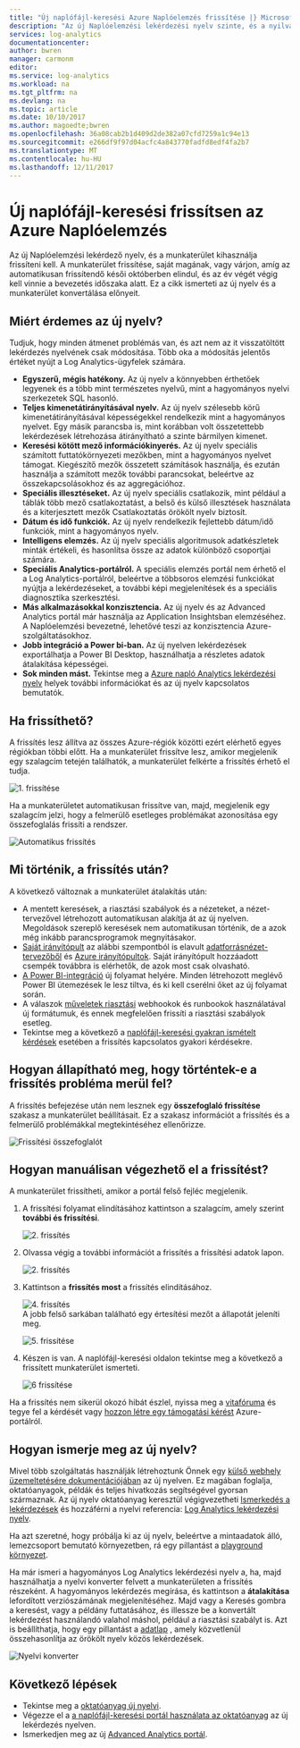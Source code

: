 ```yaml
---
title: "Új naplófájl-keresési Azure Naplóelemzés frissítése |} Microsoft Docs"
description: "Az új Naplóelemzési lekérdezési nyelv szinte, és a nyilvános előzetes verziójában való részvételhez.  Ez a cikk ismerteti az új nyelv és a munkaterület konvertálása előnyeit."
services: log-analytics
documentationcenter: 
author: bwren
manager: carmonm
editor: 
ms.service: log-analytics
ms.workload: na
ms.tgt_pltfrm: na
ms.devlang: na
ms.topic: article
ms.date: 10/10/2017
ms.author: magoedte;bwren
ms.openlocfilehash: 36a08cab2b1d409d2de382a07cfd7259a1c94e13
ms.sourcegitcommit: e266df9f97d04acfc4a843770fadfd8edf4fa2b7
ms.translationtype: MT
ms.contentlocale: hu-HU
ms.lasthandoff: 12/11/2017
---
```

# <a name="azure-log-analytics-upgrade-to-new-log-search"></a>Új naplófájl-keresési frissítsen az Azure Naplóelemzés

Az új Naplóelemzési lekérdező nyelv, és a munkaterület kihasználja frissíteni kell.  A munkaterület frissítése, saját magának, vagy várjon, amíg az automatikusan frissítendő késői októberben elindul, és az év végét végig kell vinnie a bevezetés időszaka alatt.  Ez a cikk ismerteti az új nyelv és a munkaterület konvertálása előnyeit.  

## <a name="why-the-new-language"></a>Miért érdemes az új nyelv?
Tudjuk, hogy minden átmenet problémás van, és azt nem az it visszatöltött lekérdezés nyelvének csak módosítása.  Több oka a módosítás jelentős értéket nyújt a Log Analytics-ügyfelek számára.

- **Egyszerű, mégis hatékony.** Az új nyelv a könnyebben érthetőek legyenek és a több mint természetes nyelvű, mint a hagyományos nyelvi szerkezetek SQL hasonló.
- **Teljes kimenetátirányításával nyelv.**  Az új nyelv szélesebb körű kimenetátirányításával képességekkel rendelkezik mint a hagyományos nyelvet.  Egy másik parancsba is, mint korábban volt összetettebb lekérdezések létrehozása átirányítható a szinte bármilyen kimenet.
- **Keresési kötött mező információkinyerés.**  Az új nyelv speciális számított futtatókörnyezeti mezőkben, mint a hagyományos nyelvet támogat.  Kiegészítő mezők összetett számítások használja, és ezután használja a számított mezők további parancsokat, beleértve az összekapcsolásokhoz és az aggregációhoz.
- **Speciális illesztéseket.**  Az új nyelv speciális csatlakozik, mint például a táblák több mező csatlakoztatást, a belső és külső illesztések használata és a kiterjesztett mezők Csatlakoztatás örökölt nyelv biztosít.
- **Dátum és idő funkciók.**  Az új nyelv rendelkezik fejlettebb dátum/idő funkciók, mint a hagyományos nyelv.
- **Intelligens elemzés.**  Az új nyelv speciális algoritmusok adatkészletek minták értékeli, és hasonlítsa össze az adatok különböző csoportjai számára.
- **Speciális Analytics-portálról.**  A speciális elemzés portál nem érhető el a Log Analytics-portálról, beleértve a többsoros elemzési funkciókat nyújtja a lekérdezéseket, a további képi megjelenítések és a speciális diagnosztika szerkesztési.
- **Más alkalmazásokkal konzisztencia.**  Az új nyelv és az Advanced Analytics portál már használja az Application Insightsban elemzéséhez.  A Naplóelemzési bevezetné, lehetővé teszi az konzisztencia Azure-szolgáltatásokhoz.
- **Jobb integráció a Power bi-ban.** Az új nyelven lekérdezések exportálhatja a Power BI Desktop, használhatja a részletes adatok átalakítása képességei.
- **Sok minden mást.** Tekintse meg a [Azure napló Analytics lekérdezési nyelv](https://docs.loganalytics.io) helyek további információkat és az új nyelv kapcsolatos bemutatók.


## <a name="when-can-i-upgrade"></a>Ha frissíthető?
A frissítés lesz állítva az összes Azure-régiók közötti ezért elérhető egyes régiókban többi előtt.  Ha a munkaterület frissítve lesz, amikor megjelenik egy szalagcím tetején találhatók, a munkaterület felkérte a frissítés érhető el tudja.

![1. frissítése](media/log-analytics-log-search-upgrade/upgrade-01a.png)

Ha a munkaterületet automatikusan frissítve van, majd, megjelenik egy szalagcím jelzi, hogy a felmerülő esetleges problémákat azonosítása egy összefoglalás frissíti a rendszer.

 ![Automatikus frissítés](media/log-analytics-log-search-upgrade/auto-upgrade.png)


## <a name="what-happens-after-the-upgrade"></a>Mi történik, a frissítés után?
A következő változnak a munkaterület átalakítás után:

- A mentett keresések, a riasztási szabályok és a nézeteket, a nézet-tervezővel létrehozott automatikusan alakítja át az új nyelven.  Megoldások szereplő keresések nem automatikusan történik, de a azok még inkább parancsprogramok megnyitásakor.  
- [Saját irányítópult](log-analytics-dashboards.md) az alábbi szempontból is elavult [adatforrásnézet-tervezőből](log-analytics-view-designer.md) és [Azure irányítópultok](https://docs.microsoft.com/azure/azure-portal/azure-portal-dashboards.md).  Saját irányítópult hozzáadott csempék továbbra is elérhetők, de azok most csak olvasható.
- [A Power BI-integráció](log-analytics-powerbi.md) új folyamat helyére.  Minden létrehozott meglévő Power BI ütemezések le lesz tiltva, és ki kell cserélni őket az új folyamat során.
- A válaszok [műveletek riasztási](log-analytics-alerts-actions.md) webhookok és runbookok használatával új formátumuk, és ennek megfelelően frissíti a riasztási szabályok esetleg.
- Tekintse meg a következő a [naplófájl-keresési gyakran ismételt kérdések](log-analytics-log-search-faq.md) esetében a frissítés kapcsolatos gyakori kérdésekre.

## <a name="how-do-i-know-if-there-were-any-issues-from-the-upgrade"></a>Hogyan állapítható meg, hogy történtek-e a frissítés probléma merül fel?
A frissítés befejezése után nem lesznek egy **összefoglaló frissítése** szakasz a munkaterület beállításait.  Ez a szakasz információt a frissítés és a felmerülő problémákkal megtekintéséhez ellenőrizze.

 ![Frissítési összefoglalót](media/log-analytics-log-search-upgrade/upgrade-summary.png)

## <a name="how-do-i-manually-perform-the-upgrade"></a>Hogyan manuálisan végezhető el a frissítést?
A munkaterület frissítheti, amikor a portál felső fejléc megjelenik.  

1.  A frissítési folyamat elindításához kattintson a szalagcím, amely szerint **további és frissítési**.

    ![2. frissítés](media/log-analytics-log-search-upgrade/upgrade-01a.png)<br>

2.  Olvassa végig a további információt a frissítés a frissítési adatok lapon.

    ![2. frissítés](media/log-analytics-log-search-upgrade/upgrade-03.png)<br>

3.  Kattintson a **frissítés most** a frissítés elindításához.

    ![4. frissítés](media/log-analytics-log-search-upgrade/upgrade-04.png)<br>A jobb felső sarkában található egy értesítési mezőt a állapotát jeleníti meg.
    
    ![5. frissítése](media/log-analytics-log-search-upgrade/upgrade-05.png)

4.  Készen is van.  A naplófájl-keresési oldalon tekintse meg a következő a frissített munkaterület ismerteti.

    ![6 frissítése](media/log-analytics-log-search-upgrade/upgrade-06.png)

Ha a frissítés nem sikerül okozó hibát észlel, nyissa meg a [vitafóruma](https://social.msdn.microsoft.com/Forums/azure/home?forum=opinsights) és tegye fel a kérdését vagy [hozzon létre egy támogatási kérést](../azure-supportability/how-to-create-azure-support-request.md) Azure-portálról.

## <a name="how-do-i-learn-the-new-language"></a>Hogyan ismerje meg az új nyelv?
Mivel több szolgáltatás használják létrehoztunk Önnek egy [külső webhely üzemeltetésére dokumentációjában](https://docs.loganalytics.io/) az új nyelven.  Ez magában foglalja, oktatóanyagok, példák és teljes hivatkozás segítségével gyorsan származnak. Az új nyelv oktatóanyag keresztül végigvezetheti [Ismerkedés a lekérdezések](https://go.microsoft.com/fwlink/?linkid=856078) és hozzáférni a nyelvi referencia: [Log Analytics lekérdezési nyelv](https://go.microsoft.com/fwlink/?linkid=856079).  

Ha azt szeretné, hogy próbálja ki az új nyelv, beleértve a mintaadatok álló, lemezcsoport bemutató környezetben, rá egy pillantást a [playground környezet](https://portal.loganalytics.io/demo#/discover/home).

Ha már ismeri a hagyományos Log Analytics lekérdezési nyelv a, ha, majd használhatja a nyelvi konverter felvett a munkaterületen a frissítés részeként.  A hagyományos lekérdezés megírása, és kattintson a **átalakítása** lefordított verziószámának megjelenítéséhez.  Majd vagy a Keresés gombra a keresést, vagy a példány futtatásához, és illessze be a konvertált lekérdezést használandó valahol máshol, például a riasztási szabályt is.  Azt is beállíthatja, hogy egy pillantást a [adatlap](log-analytics-log-search-transition.md) , amely közvetlenül összehasonlítja az örökölt nyelv közös lekérdezések.

![Nyelvi konverter](media/log-analytics-log-search-upgrade/language-converter.png)


## <a name="next-steps"></a>Következő lépések
- Tekintse meg a [oktatóanyag új nyelvi](https://go.microsoft.com/fwlink/?linkid=856078).
- Végezze el a [a naplófájl-keresési portál használata az oktatóanyag](log-analytics-log-search-log-search-portal.md) az új lekérdezés nyelven.
- Ismerkedjen meg az új [Advanced Analytics portál](https://go.microsoft.com/fwlink/?linkid=856587).
